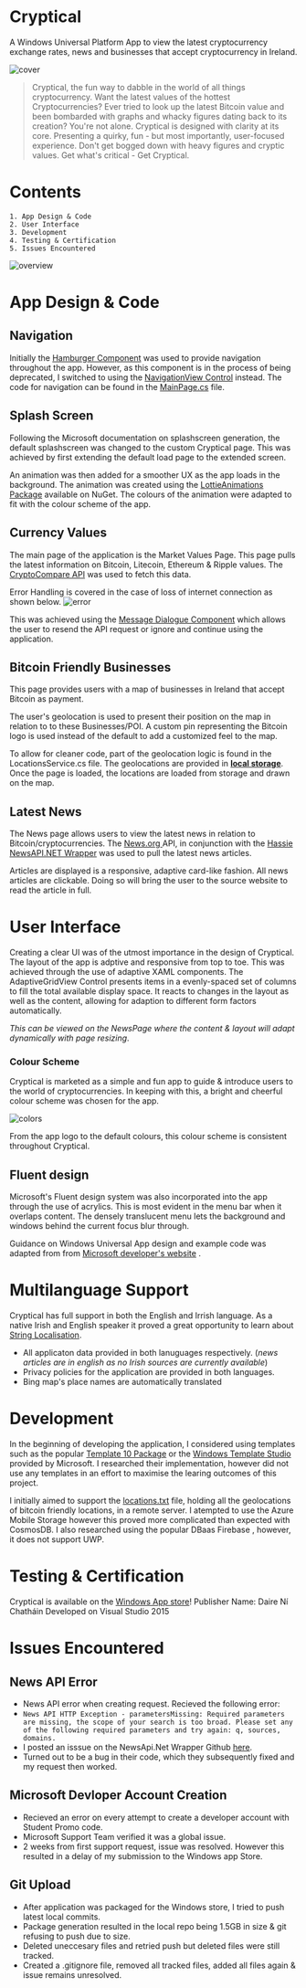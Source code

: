 


# Cryptical
A Windows Universal Platform App to view the latest cryptocurrency exchange rates, news and businesses that accept cryptocurrency in Ireland.

![cover](https://github.com/DaireNiC/Cryptical/blob/master/media/cover_logo.png)


> Cryptical, the fun way to dabble in the world of all things
> cryptocurrency. Want the latest values of the hottest
> Cryptocurrencies? Ever tried to look up the latest Bitcoin value and
> been bombarded with graphs and whacky figures dating back to its
> creation? You're not alone. Cryptical is designed with clarity at its
> core. Presenting a quirky, fun - but most importantly, user-focused
> experience. Don't get bogged down with heavy figures and cryptic
> values. Get what's critical - Get Cryptical.


# Contents
	1. App Design & Code 
	2. User Interface
	3. Development
	4. Testing & Certification
	5. Issues Encountered


![overview](https://github.com/DaireNiC/Cryptical/blob/master/media/app_overview.png)



# App Design & Code

## Navigation
Initially the [Hamburger Component](https://docs.microsoft.com/en-us/windows/uwpcommunitytoolkit/controls/hamburgermenu) was used to provide navigation throughout the app. However, as this component is in the process of being deprecated, I switched to using the [NavigationView Control](https://docs.microsoft.com/en-us/windows/uwp/design/controls-and-patterns/navigationview) instead. The code for navigation can be found in the [MainPage.cs](https://github.com/DaireNiC/Cryptical/blob/master/Cryptical/Views/MainPage.xaml.cs) file.
## Splash Screen
Following the Microsoft documentation on splashscreen generation, the default splashscreen was changed to the custom Cryptical page. This was achieved by first extending the default load page to the extended screen. 

An animation was then added for a smoother UX as the app loads in the background. The animation was created using the [LottieAnimations Package](https://www.nuget.org/packages/LottieUWP/) available on NuGet. The colours of the animation were adapted to fit with the colour scheme of the app.

## Currency Values
The main page of the application is the Market Values Page. This page pulls the latest information on Bitcoin, Litecoin, Ethereum & Ripple values. The [CryptoCompare API](https://www.cryptocompare.com/) was used to fetch this data. 

Error Handling is covered in the case of loss of internet connection as shown below. 
![error](https://github.com/DaireNiC/Cryptical/blob/master/media/error.JPG)

This was achieved using the [Message Dialogue Component](https://docs.microsoft.com/en-us/windows/uwp/design/controls-and-patterns/dialogs) which allows the user to resend the API request  or ignore and continue using the application.


## Bitcoin Friendly Businesses
This page provides users with a map of businesses in Ireland that accept Bitcoin as payment. 

The user's geolocation is used to present their position on the map in relation to to these Businesses/POI. A custom pin representing the Bitcoin logo is used instead of the default to add a customized feel to the map. 

To allow for cleaner code, part of the geolocation logic is found in the LocationsService.cs file. The geolocations are provided in [**local storage**](https://docs.microsoft.com/en-us/windows/uwp/files/quickstart-reading-and-writing-files). Once the page is loaded, the locations are loaded from storage and drawn on the map.


## Latest News
The News page allows users to view the latest news in relation to Bitcoin/cryptocurrencies. The [News.org ](https://newsapi.org/) API, in conjunction with the [Hassie  NewsAPI.NET Wrapper](https://github.com/hassie-dash/NewsAPI.NET/tree/master/Hassie.API.NewsAPI) was used to pull the latest news articles. 

Articles are displayed is a responsive, adaptive card-like fashion. All news articles are clickable. Doing so will bring the user to the source website to read the article in full.


# User Interface

Creating a clear UI was of the utmost importance in the design of Cryptical.  The layout of the app is adptive and responsive from top to toe. This was achieved through the use of  adaptive XAML components. The AdaptiveGridView Control presents items in a evenly-spaced set of columns to fill the total available display space. It reacts to changes in the layout as well as the content, allowing for adaption to different form factors automatically.

 *This can be viewed on the NewsPage where the content & layout will adapt dynamically with page resizing*.


### Colour Scheme
Cryptical is marketed as a simple and fun app to guide & introduce users to the world of cryptocurrencies.  In keeping with this, a bright and cheerful colour scheme was chosen for the app. 

![colors](https://github.com/DaireNiC/Cryptical/blob/master/media/colour_scheme.JPG)

From the app logo to the default colours, this colour scheme is consistent throughout Cryptical. 

## Fluent design
Microsoft's Fluent design system was also incorporated into the app through the use of acrylics. This is most evident in the menu bar when it overlaps content. The densely translucent menu lets the background and windows behind the current focus blur through.

Guidance on Windows Universal App design and example code was adapted from from [Microsoft developer's website](https://developer.microsoft.com/en-us/windows/apps/design) . 

# Multilanguage Support
Cryptical has full support in both the English and Irrish language. As a native Irish and English speaker it proved a great opportunity to learn about [String Localisation](https://docs.microsoft.com/en-us/windows/uwp/app-resources/localize-strings-ui-manifest). 

- All applicaton data provided in both lanuguages respectively. (*news articles are in english as no Irish sources are currently available*)
- Privacy policies for the application are provided in both languages.
- Bing map's place names are automatically translated

# Development
In the beginning of developing the application, I considered using templates such as the popular [Template 10 Package](https://github.com/Windows-XAML/Template10/wiki) or the [Windows Template Studio](https://marketplace.visualstudio.com/items?itemName=WASTeamAccount.WindowsTemplateStudio) provided by Microsoft. I researched their implementation, however did not use any templates in an effort to maximise the learing outcomes of this project. 

I initially aimed to support the [locations.txt](https://github.com/DaireNiC/Cryptical/blob/master/cryptical/Data/locations.txt) file, holding all the geolocations of bitcoin friendly locations, in a remote server. I atempted to use the Azure Mobile Storage however this proved more complicated than expected with CosmosDB. I also researched using the popular DBaas Firebase , however, it does not support UWP. 

# Testing & Certification 
Cryptical is available on the [Windows App store](https://www.microsoft.com/ga-ie/store/p/cryptical/9nlgvsrqd3mv?rtc=1#)! 
Publisher Name: Daire Ní Chatháin
Developed on Visual Studio 2015

#  Issues Encountered 
## News API Error
 -  News API error when creating request. Recieved  the following error:
 - `News API HTTP Exception - parametersMissing: Required parameters are missing, the scope of your search is too broad. Please set any of the following required parameters and try again: q, sources, domains.` 
 - I posted an isssue on the NewsApi.Net Wrapper Github [here](https://github.com/hassie-dash/NewsAPI.NET/issues/1).
 - Turned out to be a bug in their code, which they subsequently fixed and my request then worked. 
## Microsoft Devloper Account Creation
 - Recieved an error on every attempt to create a developer account with Student Promo code. 
 - Microsoft Support Team verified it was a global issue.
 - 2 weeks from first support request, issue was resolved. However this resulted in a delay of my submission to the Windows app Store. 
## Git Upload
 - After application was packaged for the Windows store, I tried to push latest local commits.
 - Package generation resulted in the local repo being 1.5GB in size & git refusing to push due to size.
 - Deleted uneccesary files and retried push but deleted files were still tracked.
 - Created a .gitignore file, removed all tracked files, added all files again &  issue remains unresolved.
